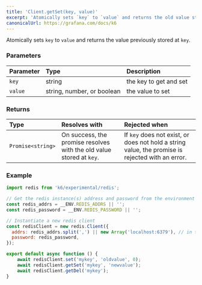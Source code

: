 ```yaml
---
title: 'Client.getSet(key, value)'
excerpt: 'Atomically sets `key` to `value` and returns the old value stored at `key`.'
canonicalUrl: https://grafana.com/docs/k6
---
```


Atomically sets `key` to `value` and returns the value previously stored at `key`.

### Parameters

| Parameter | Type   | Description            |
| :-------- | :----- | :--------------------- |
| `key`     | string | the key to get and set |
| `value`   | string, number, or boolean    | the value to set       |


### Returns

| Type              | Resolves with                                                        | Rejected when                                                                                    |
| :---------------- | :------------------------------------------------------------------- | :----------------------------------------------------------------------------------------------- |
| `Promise<string>` | On success, the promise resolves with the old value stored at `key`. | If `key` does not exist, or does not hold a string value, the promise is rejected with an error. |

### Example

<CodeGroup labels={[]}>

```javascript
import redis from 'k6/experimental/redis';

// Get the redis instance(s) address and password from the environment
const redis_addrs = __ENV.REDIS_ADDRS || '';
const redis_password = __ENV.REDIS_PASSWORD || '';

// Instantiate a new redis client
const redisClient = new redis.Client({
  addrs: redis_addrs.split(',') || new Array('localhost:6379'), // in the form of 'host:port', separated by commas
  password: redis_password,
});

export default async function () {
    await redisClient.set('mykey', 'oldvalue', 0);
    await redisClient.getSet('mykey', 'newvalue');
    await redisClient.getDel('mykey');
}
```

</CodeGroup>